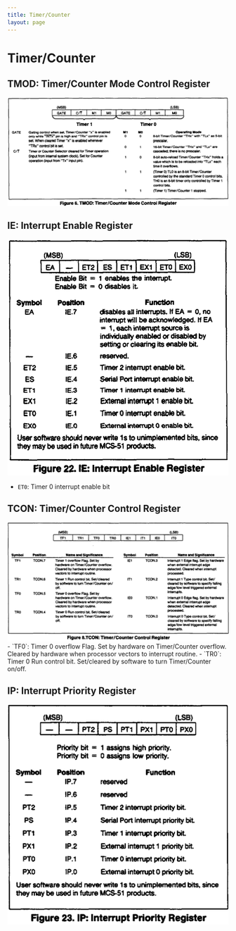 ```yaml
---
title: Timer/Counter
layout: page
---
```


# Timer/Counter

## TMOD: Timer/Counter Mode Control Register

<img src="topics/attachments/Pasted%20image%2020251015095212.png" alt="" srcset="{{ site.baseurl }}/topics/attachments/Pasted%20image%2020251015095212.png">


## IE: Interrupt Enable Register

<img src="topics/attachments/Pasted%20image%2020251015101736.png" alt="" srcset="{{ site.baseurl }}/topics/attachments/Pasted%20image%2020251015101736.png">

- `ET0`: Timer 0 interrupt enable bit

## TCON: Timer/Counter Control Register

<img src="topics/attachments/Pasted%20image%2020251015095355.png" alt="" srcset="{{ site.baseurl }}/topics/attachments/Pasted%20image%2020251015095355.png">
- `TF0`: Timer 0 overflow Flag. Set by hardware on Timer/Counter overflow. Cleared by hardware when processor vectors to interrupt routine.
- `TR0`: Timer 0 Run control bit. Set/cleared by software to turn Timer/Counter on/off.

## IP: Interrupt Priority Register

<img src="topics/attachments/Pasted%20image%2020251015102805.png" alt="" srcset="{{ site.baseurl }}/topics/attachments/Pasted%20image%2020251015102805.png">

